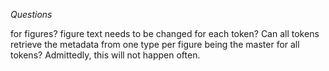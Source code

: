 *Questions*
<p> for figures?
figure text needs to be changed for each token? Can all tokens retrieve the metadata from one type per figure being the master for all tokens? Admittedly, this will not happen often.